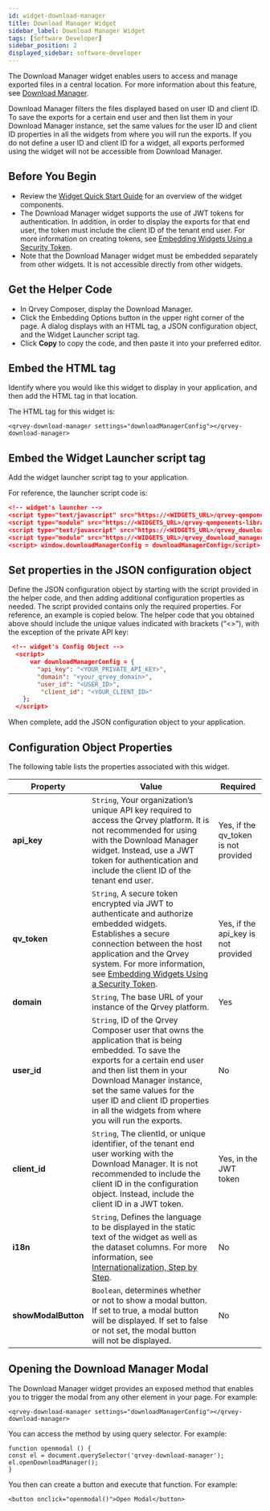 ```yaml
---
id: widget-download-manager
title: Download Manager Widget
sidebar_label: Download Manager Widget
tags: [Software Developer]
sidebar_position: 2
displayed_sidebar: software-developer
---
```


The Download Manager widget enables users to access and manage exported files in a central location. For more information about this feature, see [Download Manager](../../../composer/03-Managing%20Your%20User%20Profile/download-manager.md). 

Download Manager filters the files displayed based on user ID and client ID. To save the exports for a certain end user and then list them in your Download Manager instance, set the same values for the user ID and client ID properties in all the widgets from where you will run the exports. If you do not define a user ID and client ID for a widget, all exports performed using the widget will not be accessible from Download Manager.

## Before You Begin
* Review the [Widget Quick Start Guide](../widget-quick-start-guide.md) for an overview of the widget components. 
* The Download Manager widget supports the use of JWT tokens for authentication. In addition, in order to display the exports for that end user, the token must include the client ID of the tenant end user. For more information on creating tokens, see [Embedding Widgets Using a Security Token](../embedding-widgets-security-token.md).
* Note that the Download Manager widget must be embedded separately from other widgets. It is not accessible directly from other widgets. 

## Get the Helper Code
* In Qrvey Composer, display the Download Manager. 
* Click the Embedding Options button in the upper right corner of the page. A dialog displays with an HTML tag, a JSON configuration object, and the Widget Launcher script tag. 
* Click **Copy** to copy the code, and then paste it into your preferred editor. 

## Embed the HTML tag
Identify where you would like this widget to display in your application, and then add the HTML tag in that location. 

The HTML tag for this widget is:

`<qrvey-download-manager settings="downloadManagerConfig"></qrvey-download-manager>`

## Embed the Widget Launcher script tag
Add the widget launcher script tag to your application. 

For reference, the launcher script code is:

```json
<!-- widget's launcher -->
<script type="text/javascript" src="https://<WIDGETS_URL>/qrvey-qomponents-library/qomponents-library/qomponents-library.js"></script>
<script type="module" src="https://<WIDGETS_URL>/qrvey-qomponents-library/qomponents-library/qomponents-library.esm.js"></script>
<script type="text/javascript" src="https://<WIDGETS_URL>/qrvey_download_manager/qrvey-download-manager/qrvey-download-manager.js"></script>
<script type="module" src="https://<WIDGETS_URL>/qrvey_download_manager/qrvey-download-manager/qrvey-download-manager.esm.js"></script>
<script> window.downloadManagerConfig = downloadManagerConfig</script>
```

## Set properties in the JSON configuration object
Define the JSON configuration object by starting with the script provided in the helper code, and then adding additional configuration properties as needed. The script provided contains only the required properties. For reference, an example is copied below. The helper code that you obtained above should include the unique values indicated with brackets (“&lt;&gt;”), with the exception of the private API key:

```json
 <!-- widget's Config Object -->
  <script>
      var downloadManagerConfig = {
        "api_key": "<YOUR_PRIVATE_API_KEY>",
        "domain": "<your_qrvey_domain>",
        "user_id": "<USER_ID>",
         "client_id": "<YOUR_CLIENT_ID>"
    };
  </script>
```

When complete, add the JSON configuration object to your application. 

## Configuration Object Properties
The following table lists the properties associated with this widget. 

| **Property** | **Value** | **Required** |
| --- | --- | --- |
| **api_key** | `String`, Your organization’s unique API key required to access the Qrvey platform. It is not recommended for using with the Download Manager widget. Instead, use a JWT token for authentication and include the client ID of the tenant end user. | Yes, if the qv_token is not provided |
| **qv_token** | `String`, A secure token encrypted via JWT to authenticate and authorize embedded widgets. Establishes a secure connection between the host application and the Qrvey system. For more information, see [Embedding Widgets Using a Security Token](../embedding-widgets-security-token.md). | Yes, if the api_key is not provided |
| **domain** | `String`, The base URL of your instance of the Qrvey platform. | Yes | 
| **user_id** | `String`, ID of the Qrvey Composer user that owns the application that is being embedded. To save the exports for a certain end user and then list them in your Download Manager instance, set the same values for the user ID and client ID properties in all the widgets from where you will run the exports. | No  |
| **client_id** | `String`, The clientId, or unique identifier, of the tenant end user working with the Download Manager. It is not recommended to include the client ID in the configuration object. Instead, include the client ID in a JWT token.  | Yes, in the JWT token |
| **i18n** | `String`, Defines the language to be displayed in the static text of the widget as well as the dataset columns. For more information, see [Internationalization, Step by Step](../../09-Internationalization/internationalization-step-by-step.md). | No |
| **showModalButton** | `Boolean`, determines whether or not to show a modal button. If set to true, a modal button will be displayed. If set to false or not set, the modal button will not be displayed. |No|



## Opening the Download Manager Modal

The Download Manager widget provides an exposed method that enables you to trigger the modal from any other element in your page. For example:

`<qrvey-download-manager settings="downloadManagerConfig"></qrvey-download-manager>`

You can access the method by using query selector. For example: 

```
function openmodal () {
const el = document.querySelector('qrvey-download-manager');
el.openDownloadManager();
}
```

You then can create a button and execute that function. For example: 

`<button onclick="openmodal()">Open Modal</button>`



